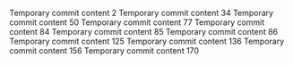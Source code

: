 Temporary commit content 2
Temporary commit content 34
Temporary commit content 50
Temporary commit content 77
Temporary commit content 84
Temporary commit content 85
Temporary commit content 86
Temporary commit content 125
Temporary commit content 136
Temporary commit content 156
Temporary commit content 170
